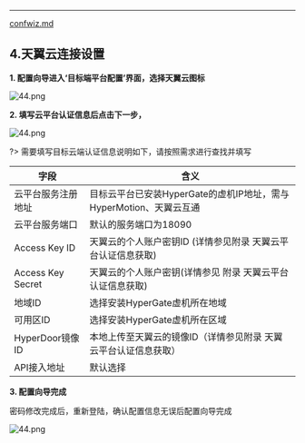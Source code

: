 ---

[confwiz.md](../confwiz.md ':include')



## 4.天翼云连接设置


**1. 配置向导进入‘目标端平台配置’界面，选择天翼云图标**

![44.png](https://oneprocloud.oss-cn-beijing.aliyuncs.com/_images/standalone/ecloud/image018.png ':size=90%')

**2. 填写云平台认证信息后点击下一步，**

![44.png](https://oneprocloud.oss-cn-beijing.aliyuncs.com/_images/standalone/ecloud/image019.png ':size=90%')

?> 需要填写目标云端认证信息说明如下，请按照需求进行查找并填写

字段  | 含义
------------- | ----------------------
云平台服务注册地址  |目标云平台已安装HyperGate的虚机IP地址，需与HyperMotion、天翼云互通
云平台服务端口  | 默认的服务端口为18090
Access Key ID| 天翼云的个人账户密钥ID  (详情参见附录 天翼云平台认证信息获取)
Access Key Secret  | 天翼云的个人账户密钥(详情参见 附录 天翼云平台认证信息获取)
地域ID | 选择安装HyperGate虚机所在地域
可用区ID| 选择安装HyperGate虚机所在区域
HyperDoor镜像ID| 本地上传至天翼云的镜像ID（详情参见附录 天翼云平台认证信息获取）
API接入地址| 默认选择




**3. 配置向导完成**

密码修改完成后，重新登陆，确认配置信息无误后配置向导完成 

![44.png](https://oneprocloud.oss-cn-beijing.aliyuncs.com/_images/standalone/ecloud/image021.png ':size=90%')